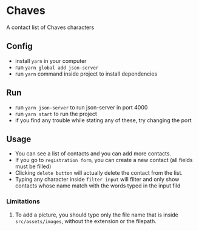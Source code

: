 # Chaves
A contact list of Chaves characters

## Config
  - install `yarn` in your computer
  - run `yarn global add json-server`
  - run `yarn` command inside project to install dependencies

## Run
  - run `yarn json-server` to run json-server in port 4000
  - run `yarn start` to run the project
  - if you find any trouble while stating any of these, try changing the port

## Usage
  - You can see a list of contacts and you can add more contacts.
  - If you go to `registration form`, you can create a new contact (all fields must be filled)
  - Clicking `delete button` will actually delete the contact from the list.
  - Typing any character inside `filter input` will filter and only show contacts whose name match with the words typed in the input fild

### Limitations
  1. To add a picture, you should type only the file name that is inside `src/assets/images`, without the extension or the filepath.

